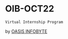 # OIB-OCT22

`Virtual Internship Program`

<p>by <a href="[https://www.oasisinfobyte.in/](https://oasisinfobyte.com/)" target="_blank">OASIS INFOBYTE</a> </p>
